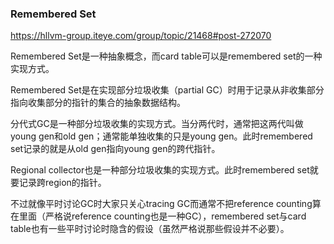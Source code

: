 ### Remembered Set
https://hllvm-group.iteye.com/group/topic/21468#post-272070


Remembered Set是一种抽象概念，而card table可以是remembered set的一种实现方式。

Remembered Set是在实现部分垃圾收集（partial GC）时用于记录从非收集部分指向收集部分的指针的集合的抽象数据结构。

分代式GC是一种部分垃圾收集的实现方式。当分两代时，通常把这两代叫做young gen和old gen；通常能单独收集的只是young gen。此时remembered set记录的就是从old gen指向young gen的跨代指针。

Regional collector也是一种部分垃圾收集的实现方式。此时remembered set就要记录跨region的指针。

不过就像平时讨论GC时大家只关心tracing GC而通常不把reference counting算在里面（严格说reference counting也是一种GC），remembered set与card table也有一些平时讨论时隐含的假设（虽然严格说那些假设并不必要）。